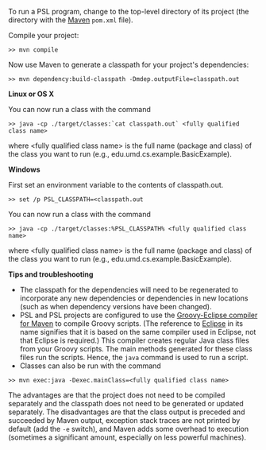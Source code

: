 To run a PSL program, change to the top-level directory of its project (the directory with the [Maven](http://maven.apache.org) ```pom.xml``` file).

Compile your project:

```
>> mvn compile
```

Now use Maven to generate a classpath for your project's dependencies:

```
>> mvn dependency:build-classpath -Dmdep.outputFile=classpath.out
```

**Linux or OS X**

You can now run a class with the command

```
>> java -cp ./target/classes:`cat classpath.out` <fully qualified class name>
```

where \<fully qualified class name\> is the full name (package and class) of the class you want to run (e.g., edu.umd.cs.example.BasicExample).

**Windows**

First set an environment variable to the contents of classpath.out.

```
>> set /p PSL_CLASSPATH=<classpath.out
```

You can now run a class with the command

```
>> java -cp ./target/classes:%PSL_CLASSPATH% <fully qualified class name>
```

where \<fully qualified class name\> is the full name (package and class) of the class you want to run (e.g., edu.umd.cs.example.BasicExample).

**Tips and troubleshooting**

* The classpath for the dependencies will need to be regenerated to incorporate any new dependencies or dependencies in new locations (such as when dependency versions have been changed).
* PSL and PSL projects are configured to use the [Groovy-Eclipse compiler for Maven](http://groovy.codehaus.org/Groovy-Eclipse+compiler+plugin+for+Maven) to compile Groovy scripts. (The reference to [Eclipse](http://www.eclipse.org) in its name signifies that it is based on the same compiler used in Eclipse, not that Eclipse is required.) This compiler creates regular Java class files from your Groovy scripts. The main methods generated for these class files run the scripts. Hence, the `java` command is used to run a script.
* Classes can also be run with the command

```
>> mvn exec:java -Dexec.mainClass=<fully qualified class name>
```

The advantages are that the project does not need to be compiled separately and the classpath does not need to be generated or updated separately. The disadvantages are that the class output is preceded and succeeded by Maven output, exception stack traces are not printed by default (add the `-e` switch), and Maven adds some overhead to execution (sometimes a significant amount, especially on less powerful machines).